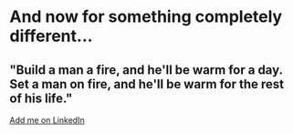 # And now for something completely different...


## "Build a man a fire, and he'll be warm for a day. Set a man on fire, and he'll be warm for the rest of his life."

[Add me on LinkedIn](https://www.linkedin.com/in/mattis-knulst-23327660/)

